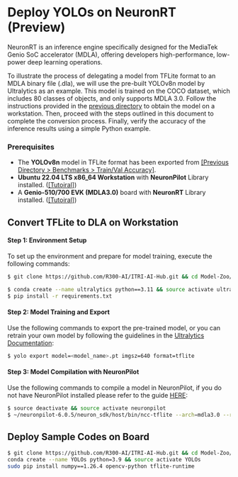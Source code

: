 # Deploy YOLOs on NeuronRT (Preview)

NeuronRT is an inference engine specifically designed for the MediaTek Genio SoC accelerator (MDLA), offering developers high-performance, low-power deep learning operations. 

To illustrate the process of delegating a model from TFLite format to an MDLA binary file (.dla), we will use the pre-built YOLOv8n model by Ultralytics as an example. This model is trained on the COCO dataset, which includes 80 classes of objects, and only supports MDLA 3.0. Follow the instructions provided in the [previous directory](https://github.com/R300-AI/ITRI-AI-Hub/tree/main/Model-Zoo/Object-Detection/YOLOs) to obtain the model on a workstation. Then, proceed with the steps outlined in this document to complete the conversion process. Finally, verify the accuracy of the inference results using a simple Python example.

### Prerequisites

* The **YOLOv8n** model in TFLite format has been exported from [[Previous Directory > Benchmarks > Train/Val Accuracy]](https://github.com/R300-AI/ITRI-AI-Hub/tree/main/Model-Zoo/Object-Detection/YOLOs).
* **Ubuntu 22.04 LTS x86_64 Workstation** with **NeuronPilot** Library installed. ([[Tutoiral]](https://r300-ai.github.io/ITRI-AI-Hub/docs/pages/compiler/neuronpilot.html))
* A **Genio-510/700 EVK (MDLA3.0)** board with **NeuronRT** Library installed. ([[Tutoiral]](https://r300-ai.github.io/ITRI-AI-Hub/docs/pages/runtime/neuronrt.html))


## Convert TFLite to DLA on Workstation

#### Step 1: Environment Setup
To set up the environment and prepare for model training, execute the following commands:

```bash
$ git clone https://github.com/R300-AI/ITRI-AI-Hub.git && cd Model-Zoo/Detection/YOLOs

$ conda create --name ultralytics python==3.11 && source activate ultralytics
$ pip install -r requirements.txt
```

#### Step 2: Model Training and Export
Use the following commands to export the pre-trained model, or you can retrain your own model by following the guidelines in the [Ultralytics Documentation](https://docs.ultralytics.com/modes/train/#usage-examples):

```bash
$ yolo export model=<model_name>.pt imgsz=640 format=tflite
```

#### Step 3: Model Compilation with NeuronPilot
Use the following commands to compile a model in NeuronPilot, if you do not have NeuronPilot installed please refer to the guide [HERE](https://r300-ai.github.io/ITRI-AI-Hub/docs/pages/compiler/neuronpilot.html):

```bash
$ source deactivate && source activate neuronpilot
$ ~/neuronpilot-6.0.5/neuron_sdk/host/bin/ncc-tflite --arch=mdla3.0 --relax-fp32 ./<model_name>_saved_model/<model_name>_float32.tflite ./<model_name>_float32_mdla3.tflite
```


## Deploy Sample Codes on Board

```bash
$ git clone https://github.com/R300-AI/ITRI-AI-Hub.git && cd Model-Zoo/Detection/YOLOs/MediaTek-Genios-Demo
conda create --name YOLOs python=3.9 && source activate YOLOs
sudo pip install numpy==1.26.4 opencv-python tflite-runtime
```
